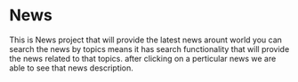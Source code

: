# News
This is News project that will provide the latest news arount world you can search the news by topics means it has search functionality that will provide the news related to that topics. after clicking on a perticular news we are able to see that news description.
